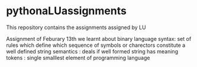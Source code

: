 # pythonaLUassignments
This repository contains the assignments assigned by LU


Assignment of Feburary 13th
we learnt about
binary language
syntax: set of rules which define which sequence of symbols or charectors constitute a well defined string
semantics : deals if well formed string has meaning
tokens : single smalllest element of programming language
